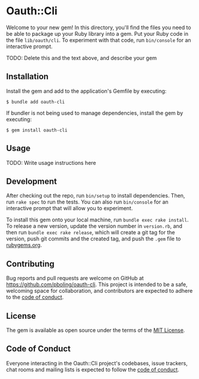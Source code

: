 # Oauth::Cli

Welcome to your new gem! In this directory, you'll find the files you need to be able to package up your Ruby library into a gem. Put your Ruby code in the file `lib/oauth/cli`. To experiment with that code, run `bin/console` for an interactive prompt.

TODO: Delete this and the text above, and describe your gem

## Installation

Install the gem and add to the application's Gemfile by executing:

    $ bundle add oauth-cli

If bundler is not being used to manage dependencies, install the gem by executing:

    $ gem install oauth-cli

## Usage

TODO: Write usage instructions here

## Development

After checking out the repo, run `bin/setup` to install dependencies. Then, run `rake spec` to run the tests. You can also run `bin/console` for an interactive prompt that will allow you to experiment.

To install this gem onto your local machine, run `bundle exec rake install`. To release a new version, update the version number in `version.rb`, and then run `bundle exec rake release`, which will create a git tag for the version, push git commits and the created tag, and push the `.gem` file to [rubygems.org](https://rubygems.org).

## Contributing

Bug reports and pull requests are welcome on GitHub at https://github.com/pboling/oauth-cli. This project is intended to be a safe, welcoming space for collaboration, and contributors are expected to adhere to the [code of conduct](https://github.com/pboling/oauth-cli/blob/master/CODE_OF_CONDUCT.md).

## License

The gem is available as open source under the terms of the [MIT License](https://opensource.org/licenses/MIT).

## Code of Conduct

Everyone interacting in the Oauth::Cli project's codebases, issue trackers, chat rooms and mailing lists is expected to follow the [code of conduct](https://github.com/pboling/oauth-cli/blob/master/CODE_OF_CONDUCT.md).
